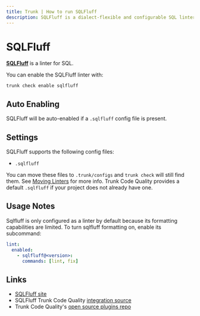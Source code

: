 ```yaml
---
title: Trunk | How to run SQLFluff
description: SQLFluff is a dialect-flexible and configurable SQL linter.
---
```


# SQLFluff

[**SQLFluff**](https://github.com/sqlfluff/sqlfluff) is a linter for SQL.

You can enable the SQLFluff linter with:

```shell
trunk check enable sqlfluff
```

## Auto Enabling

SQLFluff will be auto-enabled if a `.sqlfluff` config file is present.

## Settings

SQLFluff supports the following config files:

* `.sqlfluff`

You can move these files to `.trunk/configs` and `trunk check` will still find them. See [Moving Linters](../configure-linters.md#moving-linters) for more info. Trunk Code Quality provides a default `.sqlfluff` if your project does not already have one.

## Usage Notes

Sqlfluff is only configured as a linter by default because its formatting capabilities are limited. To turn sqlfluff formatting on, enable its subcommand:

```yaml
lint:
  enabled:
    - sqlfluff@<version>:
      commands: [lint, fix]
```

## Links

* [SQLFluff site](https://github.com/sqlfluff/sqlfluff)
* SQLFluff Trunk Code Quality [integration source](https://github.com/trunk-io/plugins/tree/main/linters/sqlfluff)
* Trunk Code Quality's [open source plugins repo](https://github.com/trunk-io/plugins/tree/main)
